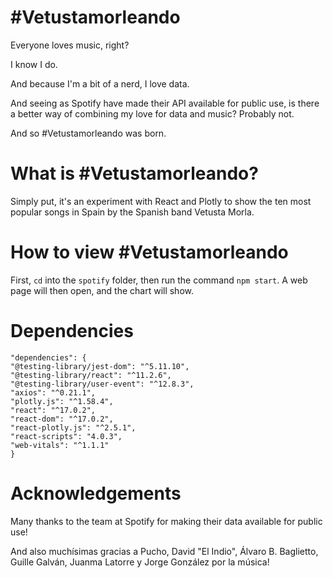 # #Vetustamorleando

Everyone loves music, right?

I know I do. 

And because I'm a bit of a nerd, I love data. 

And seeing as Spotify have made their API available for public use, is there a better way of combining my love for data and music? Probably not. 

And so #Vetustamorleando was born. 

# What is #Vetustamorleando?

Simply put, it's an experiment with React and Plotly to show the ten most popular songs in Spain by the Spanish band Vetusta Morla.

# How to view #Vetustamorleando

First, `cd` into the `spotify` folder, then run the command `npm start`.  A web page will then open, and the chart will show.

# Dependencies

    "dependencies": {
    "@testing-library/jest-dom": "^5.11.10",
    "@testing-library/react": "^11.2.6",
    "@testing-library/user-event": "^12.8.3",
    "axios": "^0.21.1",
    "plotly.js": "^1.58.4",
    "react": "^17.0.2",
    "react-dom": "^17.0.2",
    "react-plotly.js": "^2.5.1",
    "react-scripts": "4.0.3",
    "web-vitals": "^1.1.1"
    }

# Acknowledgements

Many thanks to the team at Spotify for making their data available for public use!

And also muchísimas gracias a Pucho, David "El Indio", Álvaro B. Baglietto, Guille Galván, Juanma Latorre y Jorge González por la música! 

